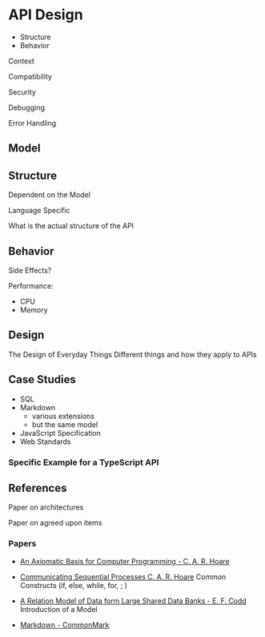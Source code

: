 # API Design

* Structure
* Behavior

Context

Compatibility

Security

Debugging

Error Handling

## Model

## Structure

Dependent on the Model

Language Specific

What is the actual structure of the API

## Behavior

Side Effects?

Performance:

* CPU
* Memory

## Design

The Design of Everyday Things
Different things and how they apply to APIs

## Case Studies

* SQL
* Markdown
    * various extensions
    * but the same model
* JavaScript Specification
* Web Standards

### Specific Example for a TypeScript API

## References

Paper on architectures

Paper on agreed upon items

### Papers

* [An Axiomatic Basis for Computer Programming - C. A. R. Hoare](https://www.cs.cmu.edu/~crary/819-f09/Hoare69.pdf)


* [Communicating Sequential Processes C. A. R. Hoare](https://www.cs.cmu.edu/~crary/819-f09/Hoare78.pdf)
    Common Constructs (if, else, while, for, ; )

* [A Relation Model of Data form Large Shared Data Banks - E. F. Codd](https://www.seas.upenn.edu/~zives/03f/cis550/codd.pdf)
    Introduction of a Model

* [Markdown - CommonMark](https://commonmark.org/)